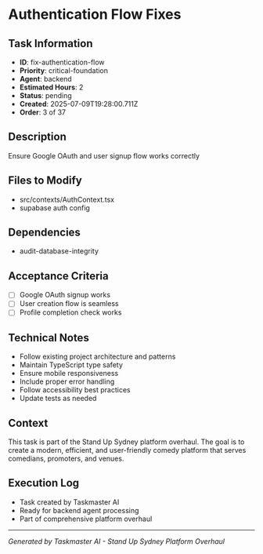 # Authentication Flow Fixes

## Task Information
- **ID**: fix-authentication-flow
- **Priority**: critical-foundation
- **Agent**: backend
- **Estimated Hours**: 2
- **Status**: pending
- **Created**: 2025-07-09T19:28:00.711Z
- **Order**: 3 of 37

## Description
Ensure Google OAuth and user signup flow works correctly

## Files to Modify
- src/contexts/AuthContext.tsx
- supabase auth config

## Dependencies
- audit-database-integrity

## Acceptance Criteria
- [ ] Google OAuth signup works
- [ ] User creation flow is seamless
- [ ] Profile completion check works

## Technical Notes
- Follow existing project architecture and patterns
- Maintain TypeScript type safety
- Ensure mobile responsiveness
- Include proper error handling
- Follow accessibility best practices
- Update tests as needed

## Context
This task is part of the Stand Up Sydney platform overhaul. The goal is to create a modern, efficient, and user-friendly comedy platform that serves comedians, promoters, and venues.

## Execution Log
- Task created by Taskmaster AI
- Ready for backend agent processing
- Part of comprehensive platform overhaul

---
*Generated by Taskmaster AI - Stand Up Sydney Platform Overhaul*
